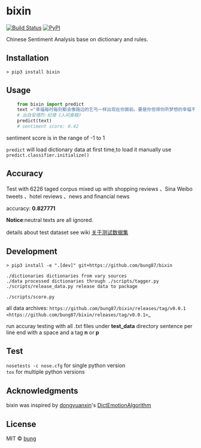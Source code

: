 # bixin

[![Build Status](https://travis-ci.org/bung87/bixin.svg?branch=master)](https://travis-ci.org/bung87/bixin) [![PyPI](https://img.shields.io/pypi/v/bixin.svg)](https://pypi.python.org/pypi/bixin)  

Chinese Sentiment Analysis base on dictionary and rules.

## Installation

`> pip3 install bixin`

## Usage
    
```python
    from bixin import predict
    text ="幸福每时每刻都会像路边的乞丐一样出现在你面前。要是你觉得你所梦想的幸福不是这样的，因而断言你的幸福已死亡，你只接受符合你的原则和心愿的幸福，那么你就会落得不幸。"
    # 出自安德烈·纪德《人间食粮》
    predict(text)
    # sentiment score: 0.42
```
sentiment score is in the range of -1 to 1

``predict`` will load dictionary data at first time,to load it manually use ``predict.classifier.initialize()``

## Accuracy

Test with 6226 taged corpus mixed up with  shopping reviews 、Sina Weibo tweets 、hotel reviews 、news and financial news

accuracy: **0.827771**

**Notice**:neutral texts are all ignored.

details about test dataset see wiki [关于测试数据集](https://github.com/bung87/bixin/wiki/%E5%85%B3%E4%BA%8E%E6%B5%8B%E8%AF%95%E6%95%B0%E6%8D%AE%E9%9B%86)

## Development

``> pip3 install -e ".[dev]" git+https://github.com/bung87/bixin``




    ./dictionaries dictionaries from vary sources
    ./data processed dictionaries through ./scripts/tagger.py
    ./scripts/release_data.py release data to package
    
``./scripts/score.py``

all data archives: `https://github.com/bung87/bixin/releases/tag/v0.0.1 <https://github.com/bung87/bixin/releases/tag/v0.0.1>`_

run accuray testing with all .txt files under **test_data** directory sentence per line end with a space and a tag **n** or **p**

## Test

`nosetests -c nose.cfg` for single python version  
`tox` for multiple python versions

## Acknowledgments

bixin was inspired by [dongyuanxin](https://github.com/dongyuanxin/)'s [DictEmotionAlgorithm](https://github.com/dongyuanxin/various-codes/blob/master/DictEmotionAlgorithm/Main.py)

## License

MIT © [bung](http://www.bungos.me)